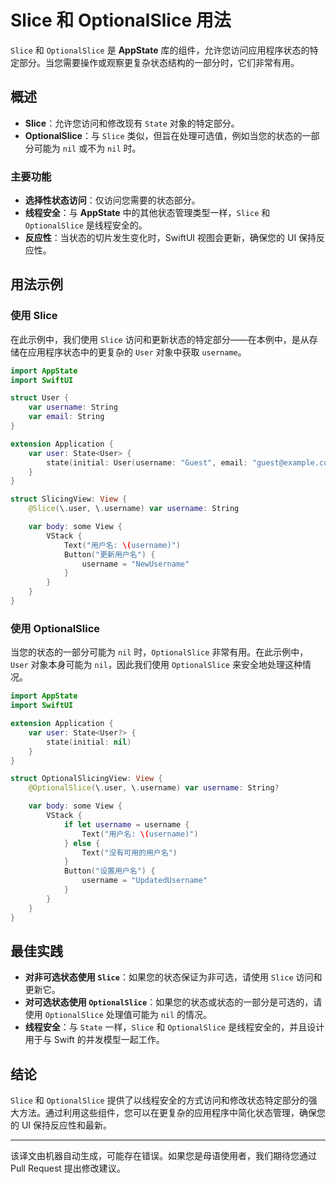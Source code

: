 # Slice 和 OptionalSlice 用法

`Slice` 和 `OptionalSlice` 是 **AppState** 库的组件，允许您访问应用程序状态的特定部分。当您需要操作或观察更复杂状态结构的一部分时，它们非常有用。

## 概述

- **Slice**：允许您访问和修改现有 `State` 对象的特定部分。
- **OptionalSlice**：与 `Slice` 类似，但旨在处理可选值，例如当您的状态的一部分可能为 `nil` 或不为 `nil` 时。

### 主要功能

- **选择性状态访问**：仅访问您需要的状态部分。
- **线程安全**：与 **AppState** 中的其他状态管理类型一样，`Slice` 和 `OptionalSlice` 是线程安全的。
- **反应性**：当状态的切片发生变化时，SwiftUI 视图会更新，确保您的 UI 保持反应性。

## 用法示例

### 使用 Slice

在此示例中，我们使用 `Slice` 访问和更新状态的特定部分——在本例中，是从存储在应用程序状态中的更复杂的 `User` 对象中获取 `username`。

```swift
import AppState
import SwiftUI

struct User {
    var username: String
    var email: String
}

extension Application {
    var user: State<User> {
        state(initial: User(username: "Guest", email: "guest@example.com"))
    }
}

struct SlicingView: View {
    @Slice(\.user, \.username) var username: String

    var body: some View {
        VStack {
            Text("用户名: \(username)")
            Button("更新用户名") {
                username = "NewUsername"
            }
        }
    }
}
```

### 使用 OptionalSlice

当您的状态的一部分可能为 `nil` 时，`OptionalSlice` 非常有用。在此示例中，`User` 对象本身可能为 `nil`，因此我们使用 `OptionalSlice` 来安全地处理这种情况。

```swift
import AppState
import SwiftUI

extension Application {
    var user: State<User?> {
        state(initial: nil)
    }
}

struct OptionalSlicingView: View {
    @OptionalSlice(\.user, \.username) var username: String?

    var body: some View {
        VStack {
            if let username = username {
                Text("用户名: \(username)")
            } else {
                Text("没有可用的用户名")
            }
            Button("设置用户名") {
                username = "UpdatedUsername"
            }
        }
    }
}
```

## 最佳实践

- **对非可选状态使用 `Slice`**：如果您的状态保证为非可选，请使用 `Slice` 访问和更新它。
- **对可选状态使用 `OptionalSlice`**：如果您的状态或状态的一部分是可选的，请使用 `OptionalSlice` 处理值可能为 `nil` 的情况。
- **线程安全**：与 `State` 一样，`Slice` 和 `OptionalSlice` 是线程安全的，并且设计用于与 Swift 的并发模型一起工作。

## 结论

`Slice` 和 `OptionalSlice` 提供了以线程安全的方式访问和修改状态特定部分的强大方法。通过利用这些组件，您可以在更复杂的应用程序中简化状态管理，确保您的 UI 保持反应性和最新。

---
该译文由机器自动生成，可能存在错误。如果您是母语使用者，我们期待您通过 Pull Request 提出修改建议。
